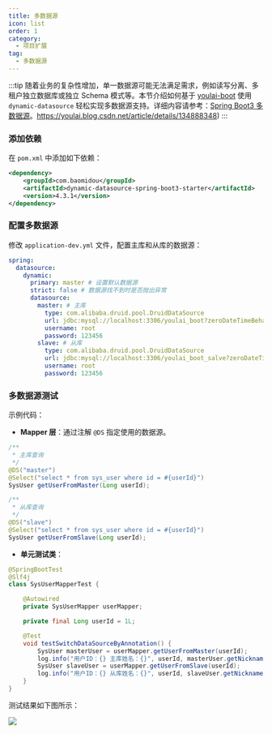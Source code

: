 ```yaml
---
title: 多数据源
icon: list
order: 1
category:
  - 项目扩展
tag:
  - 多数据源
---
```


:::tip
随着业务的复杂性增加，单一数据源可能无法满足需求，例如读写分离、多租户独立数据库或独立 Schema 模式等。本节介绍如何基于 [youlai-boot](https://gitee.com/youlaiorg/youlai-boot) 使用 `dynamic-datasource` 轻松实现多数据源支持。详细内容请参考：[Spring Boot3 多数据源](https://youlai.blog.csdn.net/article/details/134888348)。https://youlai.blog.csdn.net/article/details/134888348)
:::  


### 添加依赖

在 `pom.xml` 中添加如下依赖：

```xml
<dependency>
    <groupId>com.baomidou</groupId>
    <artifactId>dynamic-datasource-spring-boot3-starter</artifactId>
    <version>4.3.1</version>
</dependency>

```

### 配置多数据源

修改 `application-dev.yml` 文件，配置主库和从库的数据源：

```yaml
spring:
  datasource:
    dynamic:
      primary: master # 设置默认数据源
      strict: false # 数据源找不到时是否抛出异常
      datasource:
        master: # 主库
          type: com.alibaba.druid.pool.DruidDataSource
          url: jdbc:mysql://localhost:3306/youlai_boot?zeroDateTimeBehavior=convertToNull&useUnicode=true&characterEncoding=UTF-8&serverTimezone=Asia/Shanghai&autoReconnect=true&allowMultiQueries=true
          username: root
          password: 123456
        slave: # 从库
          type: com.alibaba.druid.pool.DruidDataSource
          url: jdbc:mysql://localhost:3306/youlai_boot_salve?zeroDateTimeBehavior=convertToNull&useUnicode=true&characterEncoding=UTF-8&serverTimezone=Asia/Shanghai&autoReconnect=true&allowMultiQueries=true
          username: root
          password: 123456

```

### 多数据源测试

示例代码：

- **Mapper 层**：通过注解 `@DS` 指定使用的数据源。

```java
/**
 * 主库查询
 */
@DS("master")
@Select("select * from sys_user where id = #{userId}")
SysUser getUserFromMaster(Long userId);

/**
 * 从库查询
 */
@DS("slave")
@Select("select * from sys_user where id = #{userId}")
SysUser getUserFromSlave(Long userId);

```

- **单元测试类**：

```java
@SpringBootTest
@Slf4j
class SysUserMapperTest {

    @Autowired
    private SysUserMapper userMapper;

    private final Long userId = 1L;

    @Test
    void testSwitchDataSourceByAnnotation() {
        SysUser masterUser = userMapper.getUserFromMaster(userId);
        log.info("用户ID：{} 主库姓名：{}", userId, masterUser.getNickname());
        SysUser slaveUser = userMapper.getUserFromSlave(userId);
        log.info("用户ID：{} 从库姓名：{}", userId, slaveUser.getNickname());
    }
}

```

测试结果如下图所示：

![](https://i-blog.csdnimg.cn/blog_migrate/1e2e563aa0810deb65258404c94d0a37.png)
